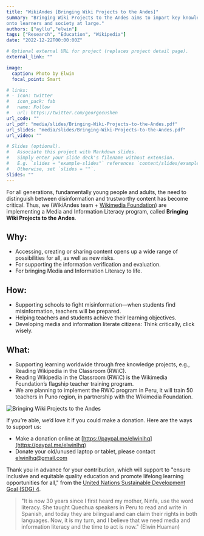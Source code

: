```yaml
---
title: "WikiAndes [Bringing Wiki Projects to the Andes]"
summary: "Bringing Wiki Projects to the Andes aims to impart key knowledge 
onto learners and society at large."
authors: ["ayllu","elwin"]
tags: ["Research", "Education", "Wikipedia"]
date: "2022-12-22T00:00:00Z"

# Optional external URL for project (replaces project detail page).
external_link: ""

image:
  caption: Photo by Elwin
  focal_point: Smart

# links:
# - icon: twitter
#   icon_pack: fab
#   name: Follow
#   url: https://twitter.com/georgecushen
url_code: ""
url_pdf: "media/slides/Bringing-Wiki-Projects-to-the-Andes.pdf"
url_slides: "media/slides/Bringing-Wiki-Projects-to-the-Andes.pdf"
url_video: ""

# Slides (optional).
#   Associate this project with Markdown slides.
#   Simply enter your slide deck's filename without extension.
#   E.g. `slides = "example-slides"` references `content/slides/example-slides.md`.
#   Otherwise, set `slides = ""`.
slides: ""
---
```


For all generations, fundamentally young people and adults, the need to distinguish between disinformation and trustworthy content has become critical. Thus, we (WikiAndes team + [Wikimedia Foundation](https://wikimediafoundation.org/)) are implementing a Media and Information Literacy program, called **Bringing Wiki Projects to the Andes**.

## Why:
- Accessing, creating or sharing content opens up a wide range of possibilities for all, as well as new risks.
- For supporting the information verification and evaluation.
- For bringing Media and Information Literacy to life.

## How:
- Supporting schools to fight misinformation—when students find misinformation, teachers will be prepared.
- Helping teachers and students achieve their learning 
objectives.
- Developing media and information literate citizens: Think critically, click wisely.

## What:
- Supporting learning worldwide through free knowledge projects, e.g., Reading Wikipedia in the Classroom (RWiC).
- Reading Wikipedia in the Classroom (RWiC) is the Wikimedia Foundation’s flagship teacher training program.
- We are planning to implement the RWiC program in Peru, it will train 50 teachers in Puno region, in partnership with the Wikimedia Foundation.

![Bringing Wiki Projects to the Andes](/media/images/Bringing-Wiki-Projects-to-the-Andes-2.png)

If you’re able, we’d love it if you could make a donation. Here are the ways to support us:
- Make a donation online at [https://paypal.me/elwinlhq](https://paypal.me/elwinlhq)
- Donate your old/unused laptop or tablet, please contact [elwinlhq@gmail.com](mailto:elwinlhq@gmail.com)

Thank you in advance for your contribution, which will support to "ensure inclusive and equitable quality education and promote lifelong learning opportunities for all," from the [United Nations Sustainable Development Goal (SDG) 4](https://sustainabledevelopment.un.org/sdg4).

<blockquote>
<p>"It is now 30 years since I first heard my mother, Ninfa, use the word literacy. She taught Quechua speakers in Peru to read and write in Spanish, and today they are bilingual and can claim their rights in both languages. Now, it is my turn, and I believe that we need media and information literacy and the time to act is now." (Elwin Huaman)</p>
</blockquote>

